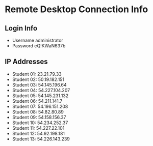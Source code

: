 # Remote Desktop Connection Info

## Login Info
- Username	administrator
- Password	eQ!KWaN637b

## IP Addresses
- Student 01: 23.21.79.33
- Student 02: 50.19.182.151
- Student 03: 54.145.196.64
- Student 04: 54.227.104.207
- Student 05: 54.145.231.132
- Student 06: 54.211.141.7
- Student 07: 54.196.151.208
- Student 08: 54.82.80.89
- Student 09: 54.158.156.37
- Student 10: 54.234.252.37
- Student 11: 54.227.22.101
- Student 12: 54.92.198.181
- Student 13: 54.226.143.239
